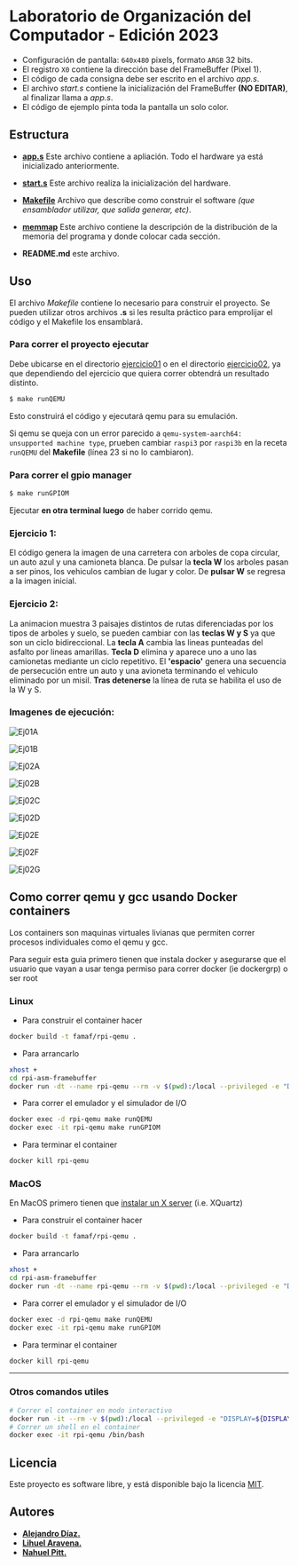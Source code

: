 # Laboratorio de  Organización del Computador - Edición 2023

* Configuración de pantalla: `640x480` pixels, formato `ARGB` 32 bits.
* El registro `X0` contiene la dirección base del FrameBuffer (Pixel 1).
* El código de cada consigna debe ser escrito en el archivo _app.s_.
* El archivo _start.s_ contiene la inicialización del FrameBuffer **(NO EDITAR)**, al finalizar llama a _app.s_.
* El código de ejemplo pinta toda la pantalla un solo color.

## Estructura

* **[app.s](app.s)** Este archivo contiene a apliación. Todo el hardware ya está inicializado anteriormente.
* **[start.s](start.s)** Este archivo realiza la inicialización del hardware.
* **[Makefile](Makefile)** Archivo que describe como construir el software _(que ensamblador utilizar, que salida generar, etc)_.
* **[memmap](memmap)** Este archivo contiene la descripción de la distribución de la memoria del programa y donde colocar cada sección.

* **README.md** este archivo.

## Uso

El archivo _Makefile_ contiene lo necesario para construir el proyecto.
Se pueden utilizar otros archivos **.s** si les resulta práctico para emprolijar el código y el Makefile los ensamblará.

### **Para correr el proyecto ejecutar**
Debe ubicarse en el directorio [ejercicio01](./ejercicio01/) o en el directorio [ejercicio02](./ejercicio02/), ya que dependiendo del ejercicio que quiera correr obtendrá un resultado distinto.

```bash
$ make runQEMU
```
Esto construirá el código y ejecutará qemu para su emulación.

Si qemu se queja con un error parecido a `qemu-system-aarch64: unsupported machine type`, prueben cambiar `raspi3` por `raspi3b` en la receta `runQEMU` del **Makefile** (línea 23 si no lo cambiaron).

### **Para correr el gpio manager**

```bash
$ make runGPIOM
```

Ejecutar **en otra terminal luego** de haber corrido qemu.

### **Ejercicio 1:**
El código genera la imagen de una carretera con arboles de copa circular, un auto azul y una camioneta blanca. 
De pulsar la **tecla W** los arboles pasan a ser pinos, los vehiculos cambian de lugar y color. 
De **pulsar W** se regresa a la imagen inicial.

### **Ejercicio 2:**
La animacion muestra 3 paisajes distintos de rutas diferenciadas por los tipos de arboles y suelo, se pueden cambiar con las **teclas W y S** ya que son un ciclo bidireccional.
La **tecla A** cambia las lineas punteadas del asfalto por lineas amarillas.
**Tecla D** elimina y aparece uno a uno las camionetas mediante un ciclo repetitivo.
El **'espacio'** genera una secuencia de persecución entre un auto y una avioneta terminando el vehiculo eliminado por un misil. **Tras detenerse** la línea de ruta se habilita el uso de la W y S.

### **Imagenes de ejecución:**
![Ej01A](https://i.ibb.co/Y82JSWB/Captura-desde-2024-03-18-01-17-56.png "Ej01A")

![Ej01B](https://i.ibb.co/Y8tTQ8j/Captura-desde-2024-03-18-01-21-16.png "Ej01B")

![Ej02A](https://i.ibb.co/3fRc9nR/Captura-desde-2024-03-18-01-24-36.png "Ej02A")

![Ej02B](https://i.ibb.co/HrwmgQx/Captura-desde-2024-03-18-01-25-39.png "Ej02B")

![Ej02C](https://i.ibb.co/ssWbfDK/Captura-desde-2024-03-18-01-26-26.png "Ej02C")

![Ej02D](https://i.ibb.co/zXQ43Jx/Captura-desde-2024-03-18-01-27-12.png "Ej02D")

![Ej02E](https://i.ibb.co/WnKzHnH/Captura-desde-2024-03-18-01-28-14.png "Ej02E")

![Ej02F](https://i.ibb.co/X2mRF2r/Captura-desde-2024-03-18-01-29-03.png "Ej02F")

![Ej02G](https://i.ibb.co/CzzRp2M/Captura-desde-2024-03-18-01-29-06.png "Ej02G")

## Como correr qemu y gcc usando Docker containers

Los containers son maquinas virtuales livianas que permiten correr procesos individuales como el qemu y gcc.

Para seguir esta guia primero tienen que instala docker y asegurarse que el usuario que vayan a usar tenga permiso para correr docker (ie dockergrp) o ser root

### Linux
 * Para construir el container hacer
```bash
docker build -t famaf/rpi-qemu .
```
 * Para arrancarlo
```bash
xhost +
cd rpi-asm-framebuffer
docker run -dt --name rpi-qemu --rm -v $(pwd):/local --privileged -e "DISPLAY=${DISPLAY:-:0.0}" -v /tmp/.X11-unix:/tmp/.X11-unix -v "$HOME/.Xauthority:/root/.Xauthority:rw" famaf/rpi-qemu
```
 * Para correr el emulador y el simulador de I/O
```bash
docker exec -d rpi-qemu make runQEMU
docker exec -it rpi-qemu make runGPIOM
```
 * Para terminar el container
```bash
docker kill rpi-qemu
```

### MacOS
En MacOS primero tienen que [instalar un X server](https://medium.com/@mreichelt/how-to-show-x11-windows-within-docker-on-mac-50759f4b65cb) (i.e. XQuartz)
 * Para construir el container hacer
```bash
docker build -t famaf/rpi-qemu .
```
 * Para arrancarlo
```bash
xhost +
cd rpi-asm-framebuffer
docker run -dt --name rpi-qemu --rm -v $(pwd):/local --privileged -e "DISPLAY=host.docker.internal:0" -v /tmp/.X11-unix:/tmp/.X11-unix -v "$HOME/.Xauthority:/root/.Xauthority:rw" famaf/rpi-qemu
```
 * Para correr el emulador y el simulador de I/O
```bash
docker exec -d rpi-qemu make runQEMU
docker exec -it rpi-qemu make runGPIOM
```
 * Para terminar el container
```bash
docker kill rpi-qemu
```
----------------------------------
### Otros comandos utiles
```bash
# Correr el container en modo interactivo
docker run -it --rm -v $(pwd):/local --privileged -e "DISPLAY=${DISPLAY:-:0.0}" -v /tmp/.X11-unix:/tmp/.X11-unix -v "$HOME/.Xauthority:/root/.Xauthority:rw" famaf/rpi-qemu
# Correr un shell en el container
docker exec -it rpi-qemu /bin/bash
```

## Licencia
Este proyecto es software libre, y está disponible bajo la licencia [MIT](LICENSE).

## Autores
- **[Alejandro Díaz.](https://github.com/aledjv22)**
- **[Lihuel Aravena.](https://github.com/y-36)**
- **[Nahuel Pitt.](https://github.com/Amourak0)**
